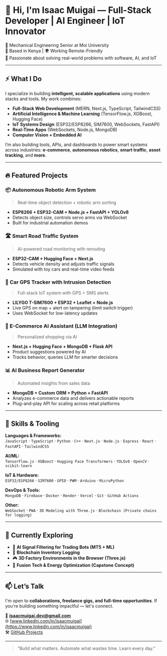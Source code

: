 # 👋 Hi, I'm Isaac Muigai — Full-Stack Developer | AI Engineer | IoT Innovator

🔧 Mechanical Engineering Senior at Moi University  
📍 Based in Kenya | 🌍 Working Remote-Friendly  
🚀 Passionate about solving real-world problems with software, AI, and IoT

---

## ⚡ What I Do

I specialize in building **intelligent, scalable applications** using modern stacks and tools. My work combines:
- **Full-Stack Web Development** (MERN, Next.js, TypeScript, TailwindCSS)
- **Artificial Intelligence & Machine Learning** (TensorFlow.js, XGBoost, Hugging Face)
- **IoT Systems Design** (ESP32/ESP8266, SIM7600, WebSockets, FastAPI)
- **Real-Time Apps** (WebSockets, Node.js, MongoDB)
- **Computer Vision + Embedded AI**

I’m also building tools, APIs, and dashboards to power smart systems across industries: **e-commerce**, **autonomous robotics**, **smart traffic**, **asset tracking**, and **more**.

---

## 🔥 Featured Projects

### 📦 Autonomous Robotic Arm System
> Real-time object detection + robotic arm sorting  
- **ESP8266 + ESP32-CAM + Node.js + FastAPI + YOLOv8**  
- Detects object size, controls servo arms via WebSocket  
- Built for industrial automation demos

### 🛣️ Smart Road Traffic System
> AI-powered road monitoring with rerouting  
- **ESP32-CAM + Hugging Face + Next.js**  
- Detects vehicle density and adjusts traffic signals  
- Simulated with toy cars and real-time video feeds

### 📍 Car GPS Tracker with Intrusion Detection
> Full-stack IoT system with GPS + SMS alerts  
- **LILYGO T-SIM7600 + ESP32 + Leaflet + Node.js**  
- Live GPS on map + alert on tampering (limit switch trigger)  
- Uses WebSocket for low-latency updates

### 🧠 E-Commerce AI Assistant (LLM Integration)
> Personalized shopping via AI  
- **Next.js + Hugging Face + MongoDB + Flask API**  
- Product suggestions powered by AI  
- Tracks behavior, queries LLM for smarter decisions

### 📊 AI Business Report Generator
> Automated insights from sales data  
- **MongoDB + Custom ORM + Python + FastAPI**  
- Analyzes e-commerce data and delivers actionable reports  
- Plug-and-play API for scaling across retail platforms

---

## 🧠 Skills & Tooling

**Languages & Frameworks:**  
`JavaScript` · `TypeScript` · `Python` · `C++` · `Next.js` · `Node.js` · `Express` · `React` · `FastAPI` · `TailwindCSS`

**AI/ML:**  
`TensorFlow.js` · `XGBoost` · `Hugging Face Transformers` · `YOLOv8` · `OpenCV` · `scikit-learn`

**IoT & Hardware:**  
`ESP32/ESP8266` · `SIM7600` · `GPIO` · `PWM` · `Arduino` · `MicroPython`

**DevOps & Tools:**  
`MongoDB` · `Firebase` · `Docker` · `Render` · `Vercel` · `Git` · `GitHub Actions`

**Other:**  
`WebSocket` · `PWA` · `3D Modeling with Three.js` · `Blockchain (Private chains for logging)`

---

## 🌱 Currently Exploring

- 🧩 **AI Signal Filtering for Trading Bots (MT5 + ML)**
- 🔗 **Blockchain Inventory Logging**
- 🎮 **3D Factory Environments in the Browser (Three.js)**
- 🧪 **Fusion Tech & Energy Optimization (Capstone Concept)**

---

## 📫 Let’s Talk

I'm open to **collaborations, freelance gigs, and full-time opportunities**. If you're building something impactful — let's connect.

📧 **isaacmuigai.dev@gmail.com**  
🌐 [www.linkedin.com/in/isaacmuigai](https://www.linkedin.com/in/isaacmuigai)  
🛠️ [GitHub Projects](https://github.com/isaacmuigai)

---

> “Build what matters. Automate what wastes time. Learn every day.”
